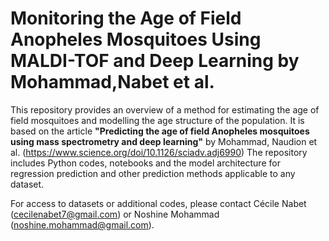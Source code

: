 # Monitoring the Age of Field Anopheles Mosquitoes Using MALDI-TOF and Deep Learning by Mohammad,Nabet et al.

This repository provides an overview of a method for estimating the age of field mosquitoes and modelling the age structure of the population. It is based on the article **"Predicting the age of field Anopheles mosquitoes using mass spectrometry and deep learning"** by Mohammad, Naudion et al. (https://www.science.org/doi/10.1126/sciadv.adj6990) The repository includes Python codes, notebooks and the model architecture for regression prediction and other prediction methods applicable to any dataset.

For access to datasets or additional codes, please contact Cécile Nabet (cecilenabet7@gmail.com) or Noshine Mohammad (noshine.mohammad@gmail.com).

